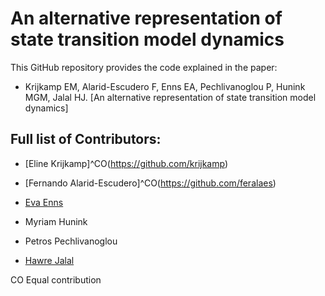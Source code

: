# An alternative representation of state transition model dynamics
This GitHub repository provides the code explained in the paper: 

- Krijkamp EM, Alarid-Escudero F, Enns EA, Pechlivanoglou P, Hunink MGM, Jalal HJ. [An alternative representation of state transition model dynamics]


## Full list of Contributors:

  * [Eline Krijkamp]^CO(https://github.com/krijkamp) 

  * [Fernando Alarid-Escudero]^CO(https://github.com/feralaes) 

  * [Eva Enns](https://github.com/evaenns)
 
  * Myriam Hunink 

  * Petros Pechlivanoglou
  
  * [Hawre Jalal](https://github.com/hjalal)

  
 CO Equal contribution

